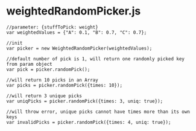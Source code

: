 # weightedRandomPicker.js
    //parameter: {stuffToPick: weight}
    var weightedValues = {"A": 0.1, "B": 0.7, "C": 0.7};

    //init
    var picker = new WeightedRandomPicker(weightedValues);

    //default number of pick is 1, will return one randomly picked key from param object
    var pick = picker.randomPick();

    //will return 10 picks in an Array
    var picks = picker.randomPick({times: 10});

    //will return 3 unique picks
    var uniqPicks = picker.randomPick({times: 3, uniq: true});

    //will throw error, unique picks cannot have times more than its own keys
    var invalidPicks = picker.randomPick({times: 4, uniq: true});